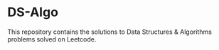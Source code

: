 # DS-Algo

This repository contains the solutions to Data Structures & Algorithms problems solved on Leetcode.
